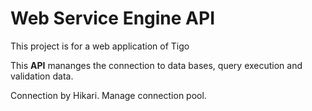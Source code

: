# Web Service Engine API

This project is for a web application of Tigo

This **API** mananges the connection to data bases, query execution and validation data.

Connection by Hikari. Manage connection pool.
